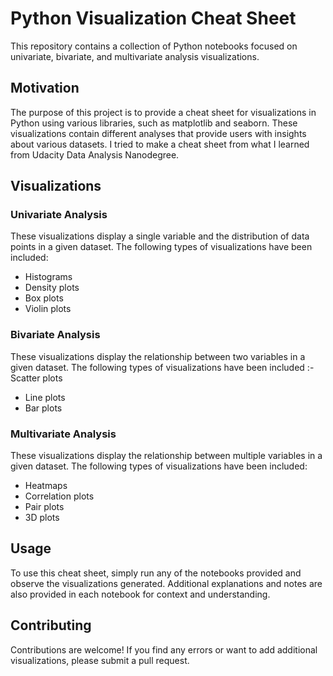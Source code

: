 # Python Visualization Cheat Sheet

This repository contains a collection of Python notebooks focused on univariate, bivariate, and multivariate analysis visualizations.

## Motivation

The purpose of this project is to provide a cheat sheet for visualizations in Python using various libraries, such as matplotlib and seaborn. These visualizations contain different analyses that provide users with insights about various datasets.
I tried to make a cheat sheet from what I learned from Udacity Data Analysis Nanodegree.

## Visualizations

### Univariate Analysis

These visualizations display a single variable and the distribution of data points in a given dataset. The following types of visualizations have been included:
- Histograms
- Density plots
- Box plots
- Violin plots

### Bivariate Analysis

These visualizations display the relationship between two variables in a given dataset. The following types of visualizations have been included
:- Scatter plots
- Line plots
- Bar plots

### Multivariate Analysis

These visualizations display the relationship between multiple variables in a given dataset. The following types of visualizations have been included:
- Heatmaps
- Correlation plots
- Pair plots
- 3D plots

## Usage

To use this cheat sheet, simply run any of the notebooks provided and observe the visualizations generated. Additional explanations and notes are also provided in each notebook for context and understanding.

## Contributing

Contributions are welcome! If you find any errors or want to add additional visualizations, please submit a pull request.
